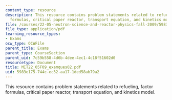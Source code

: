 ```yaml
---
content_type: resource
description: This resource contains problem statements related to refueling, factor
  formulas, critical paper reactor, transport equation, and kinetics model.
file: /courses/22-05-neutron-science-and-reactor-physics-fall-2009/5983e175744cec32aa171ded58ab79a2_MIT22_05F09_examques02.pdf
file_type: application/pdf
learning_resource_types:
- Exams
ocw_type: OCWFile
parent_title: Exams
parent_type: CourseSection
parent_uid: 7c59b558-4d6b-4dee-4ec1-4c18f51602d0
resourcetype: Document
title: MIT22_05F09_examques02.pdf
uid: 5983e175-744c-ec32-aa17-1ded58ab79a2
---
```

This resource contains problem statements related to refueling, factor formulas, critical paper reactor, transport equation, and kinetics model.

